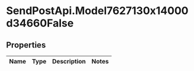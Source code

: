 # SendPostApi.Model7627130x14000d34660False

## Properties
Name | Type | Description | Notes
------------ | ------------- | ------------- | -------------


